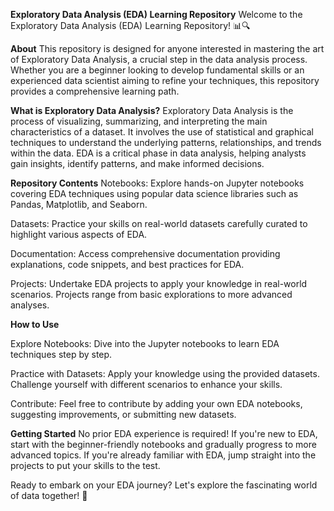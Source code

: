 **Exploratory Data Analysis (EDA) Learning Repository**
Welcome to the Exploratory Data Analysis (EDA) Learning Repository! 📊🔍

**About**
This repository is designed for anyone interested in mastering the art of Exploratory Data Analysis, a crucial step in the data analysis process. Whether you are a beginner looking to develop fundamental skills or an experienced data scientist aiming to refine your techniques, this repository provides a comprehensive learning path.

**What is Exploratory Data Analysis?**
Exploratory Data Analysis is the process of visualizing, summarizing, and interpreting the main characteristics of a dataset. It involves the use of statistical and graphical techniques to understand the underlying patterns, relationships, and trends within the data. EDA is a critical phase in data analysis, helping analysts gain insights, identify patterns, and make informed decisions.

**Repository Contents**
Notebooks: Explore hands-on Jupyter notebooks covering EDA techniques using popular data science libraries such as Pandas, Matplotlib, and Seaborn.

Datasets: Practice your skills on real-world datasets carefully curated to highlight various aspects of EDA.

Documentation: Access comprehensive documentation providing explanations, code snippets, and best practices for EDA.

Projects: Undertake EDA projects to apply your knowledge in real-world scenarios. Projects range from basic explorations to more advanced analyses.

**How to Use**

Explore Notebooks: Dive into the Jupyter notebooks to learn EDA techniques step by step.

Practice with Datasets: Apply your knowledge using the provided datasets. Challenge yourself with different scenarios to enhance your skills.

Contribute: Feel free to contribute by adding your own EDA notebooks, suggesting improvements, or submitting new datasets.

**Getting Started**
No prior EDA experience is required! If you're new to EDA, start with the beginner-friendly notebooks and gradually progress to more advanced topics. If you're already familiar with EDA, jump straight into the projects to put your skills to the test.

Ready to embark on your EDA journey? Let's explore the fascinating world of data together! 🚀
